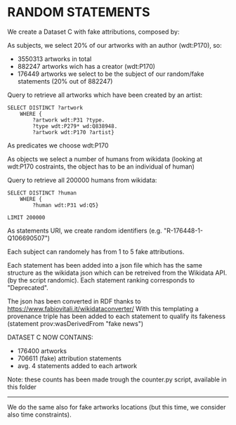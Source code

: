 # RANDOM STATEMENTS

We create a Dataset C with fake attributions, composed by:

As subjects, we select 20% of our artworks with an author (wdt:P170), so:
  - 3550313 artworks in total 
  - 882247 artworks wich has a creator (wdt:P170)
  - 176449 artworks we select to be the subject of our random/fake statements (20% out of 882247)

Query to retrieve all artworks which have been created by an artist:
```
SELECT DISTINCT ?artwork
    WHERE {
        ?artwork wdt:P31 ?type.
        ?type wdt:P279* wd:Q838948.
        ?artwork wdt:P170 ?artist}
```

As predicates we choose wdt:P170 

As objects we select a number of humans from wikidata (looking at wdt:P170 costraints, the object has to be an individual of human)

Query to retrieve all 200000 humans from wikidata:

```
SELECT DISTINCT ?human
    WHERE {
        ?human wdt:P31 wd:Q5}

LIMIT 200000
```

As statements URI, we create random identifiers (e.g. "R-176448-1-Q106690507")

Each subject can randomely has from 1 to 5 fake attributions.

Each statement has been added into a json file which has the same structure as the wikidata json which can be retreived from the Wikidata API. (by the script randomic). Each statement ranking corresponds to "Deprecated".

The json has been converted in RDF thanks to https://www.fabiovitali.it/wikidataconverter/
With this templating a provenance triple has been added to each statement to qualify its fakeness (statement prov:wasDerivedFrom "fake news")

DATASET C NOW CONTAINS:
- 176400 artworks 
- 706611 (fake) attribution statements 
- avg. 4 statements added to each artwork

Note: these counts has been made trough the counter.py script, available in this folder


******************************************************************************************************************************************************************

We do the same also for fake artworks locations (but this time, we consider also time constraints).
